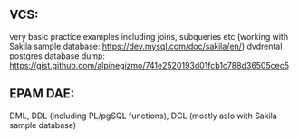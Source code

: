  ## VCS:  
 very basic practice examples including joins, subqueries etc (working with Sakila sample database: https://dev.mysql.com/doc/sakila/en/)
 dvdrental postgres database dump: https://gist.github.com/alpinegizmo/741e2520193d01fcb1c788d36505cec5
 ## EPAM DAE:  
 DML, DDL (including PL/pgSQL functions), DCL (mostly aslo with Sakila sample database)
